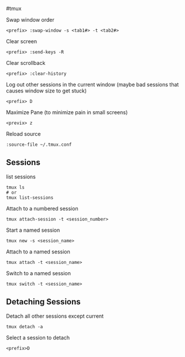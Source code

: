 #tmux

Swap window order

    <prefix> :swap-window -s <tab1#> -t <tab2#>

Clear screen

    <prefix> :send-keys -R

Clear scrollback

    <prefix> :clear-history

Log out other sessions in the current window (maybe bad sessions that causes window size to get stuck)

    <prefix> D

Maximize Pane (to minimize pain in small screens)

    <previx> z

Reload source

    :source-file ~/.tmux.conf

Sessions
----

list sessions

    tmux ls
    # or
    tmux list-sessions

Attach to a numbered session

    tmux attach-session -t <session_number>

Start a named session

    tmux new -s <session_name>

Attach to a named session

    tmux attach -t <session_name>

Switch to a named session

    tmux switch -t <session_name>
    

Detaching Sessions
----

Detach all other sessions except current

    tmux detach -a

Select a session to detach

    <prefix>D
